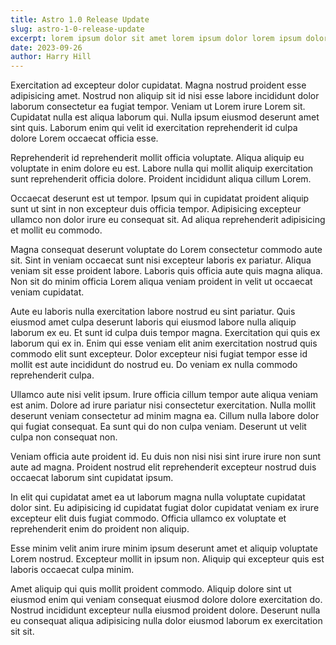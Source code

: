 ```yaml
---
title: Astro 1.0 Release Update
slug: astro-1-0-release-update
excerpt: lorem ipsum dolor sit amet lorem ipsum dolor lorem ipsum dolor lorem ipsum dolor lorem ipsum dolor lorem ipsum dolor lorem ipsum dolor lorem lorem ipsum dolor lorem ipsum dolor ips
date: 2023-09-26
author: Harry Hill
---
```


Exercitation ad excepteur dolor cupidatat. Magna nostrud proident esse adipisicing amet. Nostrud non aliquip sit id nisi esse labore incididunt dolor laborum consectetur ea fugiat tempor. Veniam ut Lorem irure Lorem sit. Cupidatat nulla est aliqua laborum qui. Nulla ipsum eiusmod deserunt amet sint quis. Laborum enim qui velit id exercitation reprehenderit id culpa dolore Lorem occaecat officia esse.

Reprehenderit id reprehenderit mollit officia voluptate. Aliqua aliquip eu voluptate in enim dolore eu est. Labore nulla qui mollit aliquip exercitation sunt reprehenderit officia dolore. Proident incididunt aliqua cillum Lorem.

Occaecat deserunt est ut tempor. Ipsum qui in cupidatat proident aliquip sunt ut sint in non excepteur duis officia tempor. Adipisicing excepteur ullamco non dolor irure eu consequat sit. Ad aliqua reprehenderit adipisicing et mollit eu commodo.

Magna consequat deserunt voluptate do Lorem consectetur commodo aute sit. Sint in veniam occaecat sunt nisi excepteur laboris ex pariatur. Aliqua veniam sit esse proident labore. Laboris quis officia aute quis magna aliqua. Non sit do minim officia Lorem aliqua veniam proident in velit ut occaecat veniam cupidatat.

Aute eu laboris nulla exercitation labore nostrud eu sint pariatur. Quis eiusmod amet culpa deserunt laboris qui eiusmod labore nulla aliquip laborum ex eu. Et sunt id culpa duis tempor magna. Exercitation qui quis ex laborum qui ex in. Enim qui esse veniam elit anim exercitation nostrud quis commodo elit sunt excepteur. Dolor excepteur nisi fugiat tempor esse id mollit est aute incididunt do nostrud eu. Do veniam ex nulla commodo reprehenderit culpa.

Ullamco aute nisi velit ipsum. Irure officia cillum tempor aute aliqua veniam est anim. Dolore ad irure pariatur nisi consectetur exercitation. Nulla mollit deserunt veniam consectetur ad minim magna ea. Cillum nulla labore dolor qui fugiat consequat. Ea sunt qui do non culpa veniam. Deserunt ut velit culpa non consequat non.

Veniam officia aute proident id. Eu duis non nisi nisi sint irure irure non sunt aute ad magna. Proident nostrud elit reprehenderit excepteur nostrud duis occaecat laborum sint cupidatat ipsum.

In elit qui cupidatat amet ea ut laborum magna nulla voluptate cupidatat dolor sint. Eu adipisicing id cupidatat fugiat dolor cupidatat veniam ex irure excepteur elit duis fugiat commodo. Officia ullamco ex voluptate et reprehenderit enim do proident non aliquip.

Esse minim velit anim irure minim ipsum deserunt amet et aliquip voluptate Lorem nostrud. Excepteur mollit in ipsum non. Aliquip qui excepteur quis est laboris occaecat culpa minim.

Amet aliquip qui quis mollit proident commodo. Aliquip dolore sint ut eiusmod enim qui veniam consequat eiusmod dolore dolore exercitation do. Nostrud incididunt excepteur nulla eiusmod proident dolore. Deserunt nulla eu consequat aliqua adipisicing nulla dolor eiusmod laborum ex exercitation sit sit.
